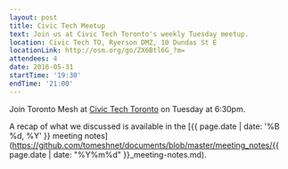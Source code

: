 ```yaml
---
layout: post
title: Civic Tech Meetup
text: Join us at Civic Tech Toronto's weekly Tuesday meetup.
location: Civic Tech TO, Ryerson DMZ, 10 Dundas St E
locationLink: http://osm.org/go/ZX6Btl6G_?m=
attendees: 4
date: 2016-05-31
startTime: '19:30'
endTime: '21:00'
---
```


Join Toronto Mesh at [Civic Tech Toronto](http://civictech.ca) on Tuesday at 6:30pm.

A recap of what we discussed is available in the [{{ page.date | date: '%B %d, %Y' }} meeting notes](https://github.com/tomeshnet/documents/blob/master/meeting_notes/{{ page.date | date: "%Y%m%d" }}_meeting-notes.md).
